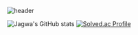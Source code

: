 ![header](https://capsule-render.vercel.app/api?&type=waving&color=gradient&height=180&text=Jagwa&animation=fadeIn&fontAlignY=30&desc=To%20become%20a%20Programmer.&descAlignY=45&descAlign=65&fontColor=black)

![Jagwa's GitHub stats](https://github-readme-stats.vercel.app/api?username=jagwa7312&&show_icons=true&theme=vue)
[![Solved.ac Profile](http://mazassumnida.wtf/api/v2/generate_badge?boj=black_203)](https://solved.ac/black_203/)
